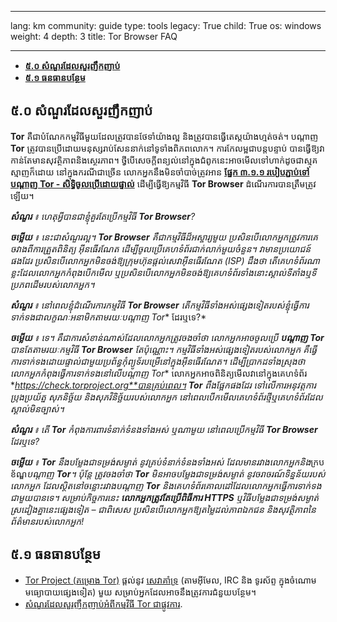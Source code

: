 

---

lang: km
community: guide
type: tools
legacy: True
child: True
os: windows
weight: 4
depth: 3
title: Tor Browser FAQ

---

- [**៥.០ សំណួរដែលសួរញឹកញាប់**](#5.0)
- [**៥.១ ធនធានបន្ថែម**](#5.1)

<a name="5.0"></a>
## ៥.០ សំណួរដែលសួរញឹកញាប់ ##

**Tor** គឺជាបំណែកកម្មវិធីមួយដែលត្រូវបានថែទាំយ៉ាងល្អ និងត្រូវបានធ្វើតេស្តយ៉ាងហ្មត់ចត់។ បណ្តាញ **Tor** ត្រូវបានប្រើដោយមនុស្សរាប់សែននាក់នៅទូទាំងពិភពលោក។ ការកែលម្អជាបន្តបន្ទាប់ បានធ្វើឱ្យវាកាន់តែមានសុវត្ថិភាពនិងស្ថេរភាព។ ថ្វីបើសេចក្តីពន្យល់នៅក្នុងជំពូកនេះអាចមើលទៅហាក់ដូចជាស្មុគស្មាញក៏ដោយ នៅក្នុងករណីជាច្រើន លោកអ្នកនឹងមិនចាំបាច់ត្រូវអាន [**ផ្នែក ៣.១.១ របៀបភ្ជាប់ទៅបណ្តាញ Tor - សិទ្ធិចូលប្រើដោយផ្ទាល់**](/km/tor_anonymitynetwork) ដើម្បីធ្វើឱ្យកម្មវិធី **Tor Browser** ដំណើរការបានត្រឹមត្រូវឡើយ។ 

<div class="background" markdown="1"> 

***សំណួរ** ៖ ហេតុអ្វីបានជាខ្ញុំគួរតែប្រើកម្មវិធី **Tor Browser**?*

***ចម្លើយ** ៖ នេះជាសំណួរល្អ។ **Tor Browser** គឺជាកម្មវិធីដ៏អស្ចារ្យមួយ ប្រសិនបើលោកអ្នកត្រូវការគេចវាងពីការត្រួតពិនិត្យ អ៊ីនធើរណែត ដើម្បីចូលប្រើគេហទំព័រជាក់លាក់មួយចំនួន។ វាមានប្រយោជន៍ផងដែរ ប្រសិនបើលោកអ្នកមិនចង់ឱ្យក្រុមហ៊ុនផ្តល់សេវាអ៊ីនធើរណែត (ISP) ដឹងថា តើគេហទំព័រណាខ្លះដែលលោកអ្នកកំពុងបើកមើល ឬប្រសិនបើលោកអ្នកមិនចង់ឱ្យគេហទំព័រទាំងនោះស្គាល់ទីតាំងឬទីប្រភពដើមរបស់លោកអ្នក។*

***សំណួរ** ៖ នៅពេលខ្ញុំដំណើរការកម្មវិធី **Tor Browser**  តើកម្មវិធីទាំងអស់ផ្សេងទៀតរបស់ខ្ញុំធ្វើការទាក់ទងជាលក្ខណៈអនាមិកតាមរយៈ**បណ្តាញ Tor** ដែរឬទេ?*

***ចម្លើយ** ៖ ទេ។ គឺជាការសំខាន់ណាស់ដែលលោកអ្នកត្រូវចងចាំថា លោកអ្នកអាចចូលប្រើ **បណ្តាញ Tor** បានតែតាមរយៈកម្មវិធី **Tor Browser** តែប៉ុណ្ណោះ។ កម្មវិធីទាំងអស់ផ្សេងទៀតរបស់លោកអ្នក គឺធ្វើការទាក់ទងដោយផ្ទាល់ជាមួយប្រព័ន្ធកុំព្យូទ័របម្រើនៅក្នុងអ៊ីនធើរណែត។ ដើម្បីប្រាកដទាំងស្រុងថា លោកអ្នកកំពុងធ្វើការទាក់ទងនៅលើ**បណ្តាញ Tor** លោកអ្នកអាចពិនិត្យមើលវានៅក្នុងគេហទំព័រ **https://check.torproject.org**បានគ្រប់ពេល។ **Tor** ពឹងផ្អែកផងដែរ ទៅលើការអនុវត្តការប្រុងប្រយ័ត្ន សុភនិច្ឆ័យ និងសុភវិនិច្ឆ័យរបស់លោកអ្នក នៅពេលបើកមើលគេហទំព័រថ្មីឬគេហទំព័រដែលស្គាល់មិនច្បាស់។*

***សំណួរ** ៖ តើ **Tor** កំពុងការពារទំនាក់ទំនងទាំងអស់ ឬណាមួយ នៅពេលប្រើកម្មវិធី **Tor Browser** ដែរឬទេ?*

***ចម្លើយ** ៖ **Tor** នឹងបម្លែងជាទម្រង់សម្ងាត់ នូវគ្រប់ទំនាក់ទំនងទាំងអស់ ដែលមានរវាងលោកអ្នកនិង*ក្របខ័ណ្ឌ*បណ្តាញ **Tor**។ ប៉ុន្តែ ត្រូវចងចាំថា **Tor** មិនអាចបម្លែងជាទម្រង់សម្ងាត់ នូវចរាចរណ៍ទិន្នន័យរបស់លោកអ្នក ដែលស្ថិតនៅចន្លោះរវាងបណ្តាញ **Tor** និងគេហទំព័រគោលដៅដែលលោកអ្នកធ្វើការទាក់ទងជាមួយបានទេ។ សម្រាប់កិច្ចការនេះ **លោកអ្នកត្រូវតែប្រើពិធីការ HTTPS** ឬវិធីបម្លែងជាទម្រង់សម្ងាត់ស្រដៀងគ្នានេះផ្សេងទៀត – ជាពិសេស ប្រសិនបើលោកអ្នកឱ្យតម្លៃដល់ភាពឯកជន និងសុវត្ថិភាពនៃព័ត៌មានរបស់លោកអ្នក!*

</div>

<a name="5.1"></a>
## ៥.១ ធនធានបន្ថែម ##

- [Tor Project (គម្រោង Tor)](https://www.torproject.org) ផ្តល់នូវ [សេវាគាំទ្រ](https://www.torproject.org/about/contact.html.en) (តាមអ៊ីមែល, IRC និង ទូរស័ព្ទ ក្នុងចំណោមមធ្យោបាយផ្សេងទៀត) មួយ សម្រាប់អ្នកដែលអាចនឹងត្រូវការជំនួយបន្ថែម។ 
- [សំណួរដែលសួរញឹកញាប់អំពីកម្មវិធី Tor ជាផ្លូវការ​](https://www.torproject.org/docs/faq).

